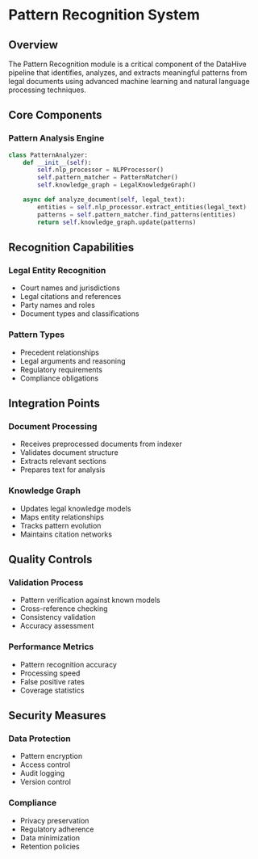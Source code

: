 # Pattern Recognition System

## Overview

The Pattern Recognition module is a critical component of the DataHive pipeline that identifies, analyzes, and extracts meaningful patterns from legal documents using advanced machine learning and natural language processing techniques.

## Core Components

### Pattern Analysis Engine
```python
class PatternAnalyzer:
    def __init__(self):
        self.nlp_processor = NLPProcessor()
        self.pattern_matcher = PatternMatcher()
        self.knowledge_graph = LegalKnowledgeGraph()

    async def analyze_document(self, legal_text):
        entities = self.nlp_processor.extract_entities(legal_text)
        patterns = self.pattern_matcher.find_patterns(entities)
        return self.knowledge_graph.update(patterns)
```

## Recognition Capabilities

### Legal Entity Recognition
- Court names and jurisdictions
- Legal citations and references
- Party names and roles
- Document types and classifications

### Pattern Types
- Precedent relationships
- Legal arguments and reasoning
- Regulatory requirements
- Compliance obligations

## Integration Points

### Document Processing
- Receives preprocessed documents from indexer
- Validates document structure
- Extracts relevant sections
- Prepares text for analysis

### Knowledge Graph
- Updates legal knowledge models
- Maps entity relationships
- Tracks pattern evolution
- Maintains citation networks

## Quality Controls

### Validation Process
- Pattern verification against known models
- Cross-reference checking
- Consistency validation
- Accuracy assessment

### Performance Metrics
- Pattern recognition accuracy
- Processing speed
- False positive rates
- Coverage statistics

## Security Measures

### Data Protection
- Pattern encryption
- Access control
- Audit logging
- Version control

### Compliance
- Privacy preservation
- Regulatory adherence
- Data minimization
- Retention policies
